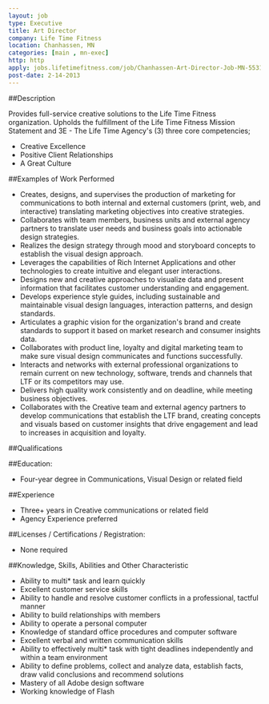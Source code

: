 ```yaml
---
layout: job
type: Executive
title: Art Director
company: Life Time Fitness
location: Chanhassen, MN
categories: [main , mn-exec]
http: http
apply: jobs.lifetimefitness.com/job/Chanhassen-Art-Director-Job-MN-55317/2425406/?feedId=52?utm_source=workcreative.net
post-date: 2-14-2013
---
```


##Description

Provides full-service creative solutions to the Life Time Fitness organization. Upholds the fulfillment of the Life Time Fitness Mission Statement and 3E - The Life Time Agency's (3) three core competencies;

*  Creative Excellence
*  Positive Client Relationships
*  A Great Culture

##Examples of Work Performed

*  Creates, designs, and supervises the production of marketing for communications to both internal and external customers (print, web, and interactive) translating marketing objectives into creative strategies.
*  Collaborates with team members, business units and external agency partners to translate user needs and business goals into actionable design strategies.
*  Realizes the design strategy through mood and storyboard concepts to establish the visual design approach.
*  Leverages the capabilities of Rich Internet Applications and other technologies to create intuitive and elegant user interactions.
*  Designs new and creative approaches to visualize data and present information that facilitates customer understanding and engagement.
*  Develops experience style guides, including sustainable and maintainable visual design languages, interaction patterns, and design standards.
*  Articulates a graphic vision for the organization's brand and create standards to support it based on market research and consumer insights data.
*  Collaborates with product line, loyalty and digital marketing team to make sure visual design communicates and functions successfully.
*  Interacts and networks with external professional organizations to remain current on new technology, software, trends and channels that LTF or its competitors may use.
*  Delivers high quality work consistently and on deadline, while meeting business objectives.
*  Collaborates with the Creative team and external agency partners to develop communications that establish the LTF brand, creating concepts and visuals based on customer insights that drive engagement and lead to increases in acquisition and loyalty.

##Qualifications

##Education:

*  Four-year degree in Communications, Visual Design or related field

##Experience

*  Three+ years in Creative communications or related field
*  Agency Experience preferred

##Licenses / Certifications / Registration:

* None required

##Knowledge, Skills, Abilities and Other Characteristic

*  Ability to multi* task and learn quickly
*  Excellent customer service skills
*  Ability to handle and resolve customer conflicts in a professional, tactful manner
*  Ability to build relationships with members
*  Ability to operate a personal computer
*  Knowledge of standard office procedures and computer software
*  Excellent verbal and written communication skills
*  Ability to effectively multi* task with tight deadlines independently and within a team environment
*  Ability to define problems, collect and analyze data, establish facts, draw valid conclusions and recommend solutions
*  Mastery of all Adobe design software
*  Working knowledge of Flash